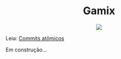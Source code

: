<h1 align='center'>Gamix</h1>

<p align='center'>
<img src='http://img.shields.io/static/v1?label=STATUS&message=EM%20DESENVOLVIMENTO&color=GREEN&style=for-the-badge'>
</p>


Leia: [Commits atômicos](https://dev.to/vitordevsp/padronizacao-de-commit-com-commitlint-husky-e-commitizen-3g1n)

Em construção...

